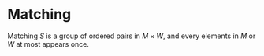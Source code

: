 # Matching

Matching $S$ is a group of ordered pairs in $M \times W$, and every elements in $M$ or $W$ at most appears once. 